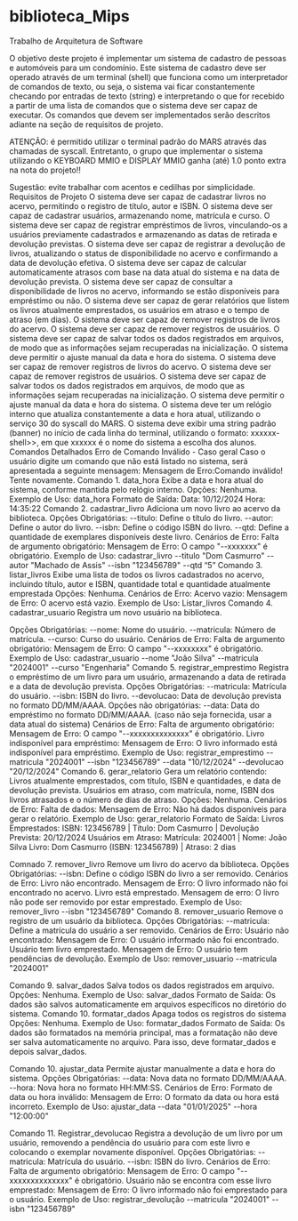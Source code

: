 # biblioteca_Mips
Trabalho de Arquitetura de Software

O objetivo deste projeto é implementar um sistema de cadastro de pessoas e automóveis para um condomínio. Este sistema de cadastro deve ser operado através de um terminal (shell) que funciona como um interpretador de comandos de texto, ou seja, o sistema vai ficar constantemente checando por entradas de texto (string) e interpretando o que for recebido a partir de uma lista de comandos que o sistema deve ser capaz de executar. Os comandos que devem ser implementados serão descritos adiante na seção de requisitos de projeto. 

ATENÇÃO: é permitido utilizar o terminal padrão do MARS através das chamadas de syscall. Entretanto, o grupo que implementar o sistema utilizando o KEYBOARD MMIO e DISPLAY MMIO ganha (até) 1.0 ponto extra na nota  do projeto!!

Sugestão: evite trabalhar com acentos e cedilhas por simplicidade. 
Requisitos de Projeto
O sistema deve ser capaz de cadastrar livros no acervo, permitindo o registro de título, autor e ISBN.
O sistema deve ser capaz de cadastrar usuários, armazenando nome, matrícula e curso.
O sistema deve ser capaz de registrar empréstimos de livros, vinculando-os a usuários previamente cadastrados e armazenando as datas de retirada e devolução previstas.
O sistema deve ser capaz de registrar a devolução de livros, atualizando o status de disponibilidade no acervo e confirmando a data de devolução efetiva.
O sistema deve ser capaz de calcular automaticamente atrasos com base na data atual do sistema e na data de devolução prevista.
O sistema deve ser capaz de consultar a disponibilidade de livros no acervo, informando se estão disponíveis para empréstimo ou não.
O sistema deve ser capaz de gerar relatórios que listem os livros atualmente emprestados, os usuários em atraso e o tempo de atraso (em dias).
O sistema deve ser capaz de remover registros de livros do acervo.
O sistema deve ser capaz de remover registros de usuários.
O sistema deve ser capaz de salvar todos os dados registrados em arquivos, de modo que as informações sejam recuperadas na inicialização.
O sistema deve permitir o ajuste manual da data e hora do sistema.
O sistema deve ser capaz de remover registros de livros do acervo.
O sistema deve ser capaz de remover registros de usuários.
O sistema deve ser capaz de salvar todos os dados registrados em arquivos, de modo que as informações sejam recuperadas na inicialização.
O sistema deve permitir o ajuste manual da data e hora do sistema.
O sistema deve ter um relógio interno que atualiza constantemente a data e hora atual, utilizando o serviço 30 do syscall do MARS.
O sistema deve exibir uma string padrão (banner) no início de cada linha do terminal, utilizando o formato: xxxxxx-shell>>, em que xxxxxx é o nome do sistema a escolha dos alunos.
Comandos Detalhados
Erro de Comando Inválido - Caso geral
Caso o usuário digite um comando que não está listado no sistema, será apresentada a seguinte mensagem:
Mensagem de Erro:Comando inválido! Tente novamente.
Comando 1. data_hora
Exibe a data e hora atual do sistema, conforme mantida pelo relógio interno.
Opções:
Nenhuma.
Exemplo de Uso:
data_hora
Formato de Saída:
Data: 10/12/2024
Hora: 14:35:22
Comando 2. cadastrar_livro
Adiciona um novo livro ao acervo da biblioteca.
Opções Obrigatórias:
--titulo: Define o título do livro.
--autor: Define o autor do livro.
--isbn: Define o código ISBN do livro.
--qtd: Define a quantidade de exemplares disponíveis deste livro.
Cenários de Erro:
Falta de argumento obrigatório:
Mensagem de Erro: O campo "--xxxxxxx" é obrigatório.
Exemplo de Uso:
cadastrar_livro --titulo "Dom Casmurro" --autor "Machado de Assis" --isbn "123456789" --qtd “5” 
Comando 3. listar_livros
Exibe uma lista de todos os livros cadastrados no acervo, incluindo título, autor e ISBN, quantidade total e quantidade atualmente emprestada
Opções:
Nenhuma.
Cenários de Erro:
Acervo vazio:
Mensagem de Erro: O acervo está vazio.
Exemplo de Uso:
Listar_livros
Comando 4. cadastrar_usuario
Registra um novo usuário na biblioteca.

Opções Obrigatórias:
--nome: Nome do usuário.
--matricula: Número de matrícula.
--curso: Curso do usuário.
Cenários de Erro:
Falta de argumento obrigatório:
Mensagem de Erro: O campo "--xxxxxxxx" é obrigatório.
Exemplo de Uso:
cadastrar_usuario --nome "João Silva" --matricula "2024001" --curso "Engenharia"
Comando 5. registrar_emprestimo
Registra o empréstimo de um livro para um usuário, armazenando a data de retirada e a data de devolução prevista.
Opções Obrigatórias:
--matricula: Matrícula do usuário.
--isbn: ISBN do livro.
--devolucao: Data de devolução prevista no formato DD/MM/AAAA.
Opções não obrigatórias:
--data: Data do empréstimo no formato DD/MM/AAAA. (caso não seja fornecida, usar a data atual do sistema)
Cenários de Erro:
Falta de argumento obrigatório:
Mensagem de Erro: O campo "--xxxxxxxxxxxxxx" é obrigatório.
Livro indisponível para empréstimo:
Mensagem de Erro: O livro informado está indisponível para empréstimo.
Exemplo de Uso:
registrar_emprestimo --matricula "2024001" --isbn "123456789" --data "10/12/2024" --devolucao "20/12/2024"
Comando 6. gerar_relatorio
Gera um relatório contendo:
Livros atualmente emprestados, com título, ISBN e quantidades, e data de devolução prevista.
Usuários em atraso, com matrícula, nome, ISBN dos livros atrasados e o número de dias de atraso.
Opções:
Nenhuma.
Cenários de Erro:
Falta de dados:
Mensagem de Erro: Não há dados disponíveis para gerar o relatório.
Exemplo de Uso:
gerar_relatorio
Formato de Saída:
Livros Emprestados:
ISBN: 123456789 | Título: Dom Casmurro | Devolução Prevista: 20/12/2024
Usuários em Atraso:
Matrícula: 2024001 | Nome: João Silva
Livro: Dom Casmurro (ISBN: 123456789) | Atraso: 2 dias

Comnado 7. remover_livro
Remove um livro do acervo da biblioteca.
Opções Obrigatórias:
--isbn: Define o código ISBN do livro a ser removido.
Cenários de Erro:
Livro não encontrado. Mensagem de Erro: O livro informado não foi encontrado no acervo.
Livro está emprestado. Mensagem de erro: O livro não pode ser removido por estar emprestado.
Exemplo de Uso:
remover_livro --isbn "123456789"
Comando 8. remover_usuario
Remove o registro de um usuário da biblioteca.
Opções Obrigatórias:
--matricula: Define a matrícula do usuário a ser removido.
Cenários de Erro:
Usuário não encontrado:
Mensagem de Erro: O usuário informado não foi encontrado.
Usuário tem livro emprestado. 
Mensagem de Erro: O usuário tem pendências de devolução. 
Exemplo de Uso:
remover_usuario --matricula "2024001"

Comando 9. salvar_dados
Salva todos os dados registrados em arquivo.
Opções:
Nenhuma.
Exemplo de Uso:
salvar_dados
Formato de Saída:
Os dados são salvos automaticamente em arquivos específicos no diretório do sistema.
Comando 10. formatar_dados
Apaga todos os registros do sistema
Opções:
Nenhuma.
Exemplo de Uso:
formatar_dados
Formato de Saída:
Os dados são formatados na memória principal, mas a formatação não deve ser salva automaticamente no arquivo. Para isso, deve formatar_dados e depois salvar_dados. 

Comando 10. ajustar_data
Permite ajustar manualmente a data e hora do sistema.
Opções Obrigatórias:
--data: Nova data no formato DD/MM/AAAA.
--hora: Nova hora no formato HH:MM:SS.
Cenários de Erro:
Formato de data ou hora inválido:
Mensagem de Erro: O formato da data ou hora está incorreto.
Exemplo de Uso:
ajustar_data --data "01/01/2025" --hora "12:00:00"

Comando 11. Registrar_devolucao
Registra a devolução de um livro por um usuário, removendo a pendência do usuário para com este livro e colocando o exemplar novamente disponível.
Opções Obrigatórias:
--matricula: Matrícula do usuário.
--isbn: ISBN do livro.
Cenários de Erro:
Falta de argumento obrigatório:
Mensagem de Erro: O campo "--xxxxxxxxxxxxxx" é obrigatório.
Usuário não se encontra com esse livro emprestado:
Mensagem de Erro: O livro informado não foi emprestado para o usuário.
Exemplo de Uso:
registrar_devolução --matricula "2024001" --isbn "123456789" 
